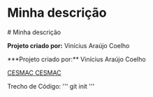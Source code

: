 <h1>Minha descrição</h1>
# Minha descrição


<p> <b>Projeto criado por:</b> Vinícius Araújo Coelho</p>
***Projeto criado por:** Vinícius Araújo Coelho

<a href="https://cesmac.com.br">CESMAC
[CESMAC](https://cesmac.com.br)

Trecho de Código:
'''
git init
'''